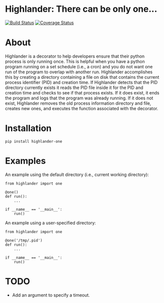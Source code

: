 # Highlander: There can be only one...
[![Build Status](https://travis-ci.org/chriscannon/highlander.svg?branch=master)](https://travis-ci.org/chriscannon/highlander)
[![Coverage Status](https://coveralls.io/repos/chriscannon/highlander/badge.svg)](https://coveralls.io/r/chriscannon/highlander)

About
=====
Highlander is a decorator to help developers ensure that their python 
process is only running once. This is helpful when you have
a python program running on a set schedule (i.e., a cron) and you do
not want one run of the program to overlap with another run. Highlander
accomplishes this by creating a directory containing a file
on disk that contains the current
process identifier (PID) and creation time. If Highlander detects that
the PID directory currently exists it reads the PID file inside
it for the PID and creation time and checks to see if that process exists.
If it does exist, it ends the program
and logs that the program was already running. If it does not exist,
Highlander removes the old process information directory and file, creates new ones, and
executes the function associated with the decorator.


Installation
============
    pip install highlander-one
  

Examples
========
An example using the default directory (i.e., current working directory):

    from highlander import one
    
    @one()
    def run():
        ...
        
    if __name__ == '__main__':
        run()
      
An example using a user-specified directory:

    from highlander import one
    
    @one('/tmp/.pid')
    def run():
        ...
        
    if __name__ == '__main__':
        run()

TODO
====
* Add an argument to specify a timeout.

